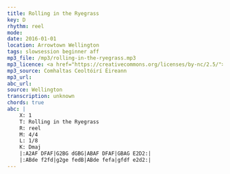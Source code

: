```yaml
---
title: Rolling in the Ryegrass
key: D
rhythm: reel
mode:
date: 2016-01-01
location: Arrowtown Wellington
tags: slowsession beginner aff
mp3_file: /mp3/rolling-in-the-ryegrass.mp3
mp3_licence: <a href="https://creativecommons.org/licenses/by-nc/2.5/">CC-BY-NC-2.5</a>
mp3_source: Comhaltas Ceoltóirí Éireann
mp3_url:
abc_url:
source: Wellington
transcription: unknown
chords: true
abc: |
    X: 1
    T: Rolling in the Ryegrass
    R: reel
    M: 4/4
    L: 1/8
    K: Dmaj
    |:A2AF DFAF|G2BG dGBG|ABAF DFAF|GBAG E2D2:|
    |:ABde f2fd|g2ge fedB|ABde fefa|gfdf e2d2:|
---
```

